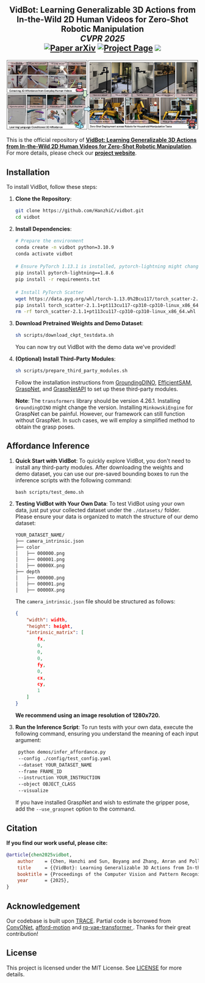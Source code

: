 <h2 align="center">
  <b>VidBot: Learning Generalizable 3D Actions from In-the-Wild 2D Human Videos for Zero-Shot Robotic Manipulation</b>
  <br>
  <b><i>CVPR 2025</i></b>

<div align="center">
    <a href="https://arxiv.org/abs/2503.07135" target="_blank">
    <img src="https://img.shields.io/badge/Paper-arXiv-green" alt="Paper arXiv"></a>
    <a href="https://hanzhic.github.io/vidbot-project/" target="_blank">
    <img src="https://img.shields.io/badge/Page-VidBot-blue" alt="Project Page"/></a>
    <a href="https://www.youtube.com/watch?v=lfI6M1perfQ" target="_blank">
    <img src="https://img.shields.io/badge/Video-YouTube-red"></a>
</div>
</h2>

<div align="center">
    <img src="assets/teaser.png" alt="VidBot Teaser" width="1000">
</div>

This is the official repository of [**VidBot: Learning Generalizable 3D Actions from In-the-Wild 2D Human Videos for Zero-Shot Robotic Manipulation**](https://arxiv.org/abs/2503.07135). For more details, please check our [**project website**](https://hanzhic.github.io/vidbot-project/).



## Installation

To install VidBot, follow these steps:

1. **Clone the Repository**:
   ```bash
   git clone https://github.com/HanzhiC/vidbot.git
   cd vidbot
   ```

2. **Install Dependencies**:
   ```bash
   # Prepare the environment
   conda create -n vidbot python=3.10.9
   conda activate vidbot

   # Ensure PyTorch 1.13.1 is installed, pytorch-lightning might change the PyTorch version
   pip install pytorch-lightning==1.8.6
   pip install -r requirements.txt  

   # Install PyTorch Scatter
   wget https://data.pyg.org/whl/torch-1.13.0%2Bcu117/torch_scatter-2.1.1%2Bpt113cu117-cp310-cp310-linux_x86_64.whl 
   pip install torch_scatter-2.1.1+pt113cu117-cp310-cp310-linux_x86_64.whl
   rm -rf torch_scatter-2.1.1+pt113cu117-cp310-cp310-linux_x86_64.whl
   ```

3. **Download Pretrained Weights and Demo Dataset**:
   ```bash
   sh scripts/download_ckpt_testdata.sh 
   ```
   You can now try out VidBot with the demo data we've provided!

4. **(Optional) Install Third-Party Modules**:
   ```bash
   sh scripts/prepare_third_party_modules.sh
   ```
   Follow the installation instructions from [GroundingDINO](https://github.com/IDEA-Research/GroundingDINO), [EfficientSAM](https://github.com/yformer/EfficientSAM), [GraspNet](https://github.com/graspnet/graspness_unofficial), and [GraspNetAPI](https://github.com/graspnet/graspnetAPI) to set up these third-party modules.

   **Note**: The `transformers` library should be version 4.26.1. Installing `GroundingDINO` might change the version. Installing `MinkowskiEngine` for GraspNet can be painful. However, our framework can still function without GraspNet. In such cases, we will employ a simplified method to obtain the grasp poses.

## Affordance Inference

1. **Quick Start with VidBot**: To quickly explore VidBot, you don't need to install any third-party modules. After downloading the weights and demo dataset, you can use our pre-saved bounding boxes to run the inference scripts with the following command:
    ```bash** 
    bash scripts/test_demo.sh 
    ```

2. **Testing VidBot with Your Own Data**: To test VidBot using your own data, just put your collected dataset under the `./datasets/` folder. Please ensure your data is organized to match the structure of our demo dataset:
    ```text
    YOUR_DATASET_NAME/
    ├── camera_intrinsic.json
    ├── color
    │   ├── 000000.png
    │   ├── 000001.png
    │   ├── 00000X.png
    ├── depth
    │   ├── 000000.png
    │   ├── 000001.png
    │   ├── 00000X.png
    ```
    The `camera_intrinsic.json` file should be structured as follows:
    ```json
    {
        "width": width,
        "height": height,
        "intrinsic_matrix": [
            fx,
            0,
            0,
            0,
            fy,
            0,
            cx,
            cy,
            1
        ]
    }
    ```
    **We recommend using an image resolution of 1280x720.**

3. **Run the Inference Script**: To run tests with your own data, execute the following command, ensuring you understand the meaning of each input argument:
   ```bash
    python demos/infer_affordance.py 
    --config ./config/test_config.yaml  
    --dataset YOUR_DATASET_NAME  
    --frame FRAME_ID  
    --instruction YOUR_INSTRUCTION  
    --object OBJECT_CLASS  
    --visualize  
    ```
    If you have installed GraspNet and wish to estimate the gripper pose, add the `--use_graspnet` option to the command.


## Citation

**If you find our work useful, please cite:** 

```bibtex
@article{chen2025vidbot,
    author    = {Chen, Hanzhi and Sun, Boyang and Zhang, Anran and Pollefeys, Marc and Leutenegger, Stefan},
    title     = {{VidBot}: Learning Generalizable 3D Actions from In-the-Wild 2D Human Videos for Zero-Shot Robotic Manipulation},
    booktitle = {Proceedings of the Computer Vision and Pattern Recognition Conference},
    year      = {2025},
}
```

## Acknowledgement
Our codebase is built upon [TRACE](https://github.com/nv-tlabs/trace). Partial code is borrowed from [ConvONet](https://github.com/autonomousvision/convolutional_occupancy_networks), [afford-motion](https://github.com/afford-motion/afford-motion) and [rq-vae-transformer
](https://github.com/kakaobrain/rq-vae-transformer). Thanks for their great contribution!

## License

This project is licensed under the MIT License. See [LICENSE](LICENSE) for more details.
